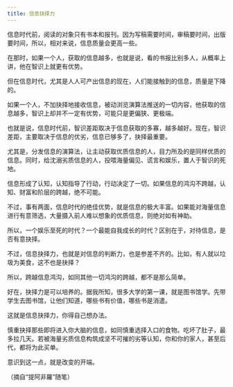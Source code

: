 ```yaml
---
title: 信息抉择力
---
```



信息时代前，阅读的对象只有书本和报刊。因为写稿需要时间，审稿要时间，出版要时间，所以，相对来说，信息质量会更高一些。

在那时，如果一个人，获取的信息越多，也就是说，看的书报比别多人，从概率上讲，他在智识上就更有优势。

但在信息时代，尤其是人人可产出信息的现在，人们能接触到的信息，质量是下降的。

如果一个人，不加抉择地接收信息，被动浏览演算法推送的一切内容，他获取的信息越多，智识上却并不一定有优势，可能只是更偏狭、更极端。

也就是说，信息时代前，智识差距取决于信息获取的多寡，越多越好。现在，智识差距，主要取决于信息的优劣，信息已够多了，抉择最重要。

尤其是，分发信息的演算法，让主动获取优质信息的人，目力所及的是同样优质的信息。同时，给沈溺劣质信息的人，投喂海量偏见、谎言和娱乐，置人于智识的死地。

信息形成了认知，认知指导了行动，行动决定了一切。如果信息的鸿沟不跨越，认知、财富和阶层的跨越，绝不可能。

不过，事有两面，信息时代的绝佳优势，就是信息的极大丰富。如果能对海量信息进行有意筛选，大量摄入前人难以想象的优质信息，则绝对如有神助。

所以，一个娱乐至死的时代？一个最能自我成长的时代？区别在于，对待信息，是否有意抉择。

不过，信息抉择力，也就是对信息的判断力，也是参差不齐的。比如，有人就以垃圾为美食，这不也是抉择？

所以，跨越信息鸿沟，如同其他一切鸿沟的跨越，都不是那么简单。

好在，抉择力是可以培养的。据我所知，很多大学的第一课，就是图书馆学。先带学生去图书馆，让他们知道，哪些书有价值，哪些书是消遣。

这就是信息抉择力，你得自己想办法。

慎重抉择那些即将进入你大脑的信息，如同慎重选择入口的食物。吃坏了肚子，最多拉几天。若被海量劣质信息构筑成坚不可摧的劣等认知，你和你的家人，甚至后代，都将为此买单。

意识到这一点，就是改变的开端。

（摘自“提阿非羅”随笔）